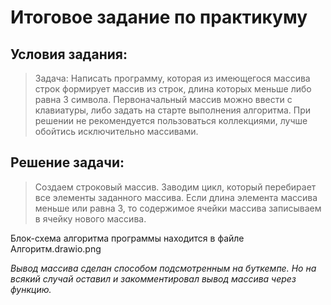 # Итоговое задание по практикуму

## Условия задания:

>Задача: Написать программу, которая из имеющегося массива строк формирует массив из строк, длина которых меньше либо равна 3 символа. Первоначальный массив можно ввести с клавиатуры, либо задать на старте выполнения алгоритма. При решении не рекомендуется пользоваться коллекциями, лучше обойтись исключительно массивами.

## Решение задачи:

>   Создаем строковый массив.
    Заводим цикл, который перебирает все элементы заданного массива.
    Если длина элемента массива меньше или равна 3, то содержимое ячейки массива записываем в ячейку нового массива.


Блок-схема алгоритма программы находится в файле Алгоритм.drawio.png

_Вывод массива сделан способом подсмотренным на буткемпе.
Но на всякий случай оставил и закомментировал вывод массива через функцию._